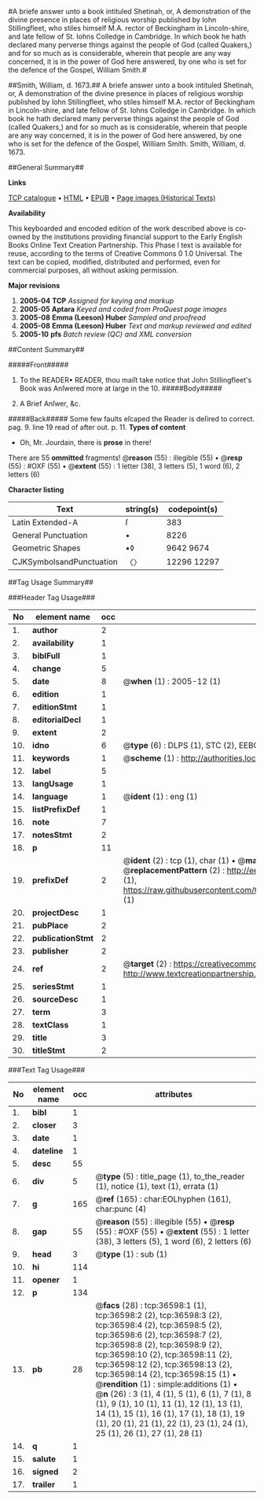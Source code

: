 #A briefe answer unto a book intituled Shetinah, or, A demonstration of the divine presence in places of religious worship published by Iohn Stillingfleet, who stiles himself M.A. rector of Beckingham in Lincoln-shire, and late fellow of St. Iohns Colledge in Cambridge. In which book he hath declared many perverse things against the people of God (called Quakers,) and for so much as is considerable, wherein that people are any way concerned, it is in the power of God here answered, by one who is set for the defence of the Gospel, William Smith.#

##Smith, William, d. 1673.##
A briefe answer unto a book intituled Shetinah, or, A demonstration of the divine presence in places of religious worship published by Iohn Stillingfleet, who stiles himself M.A. rector of Beckingham in Lincoln-shire, and late fellow of St. Iohns Colledge in Cambridge. In which book he hath declared many perverse things against the people of God (called Quakers,) and for so much as is considerable, wherein that people are any way concerned, it is in the power of God here answered, by one who is set for the defence of the Gospel, William Smith.
Smith, William, d. 1673.

##General Summary##

**Links**

[TCP catalogue](http://www.ota.ox.ac.uk/tcp/)  • 
[HTML](http://tei.it.ox.ac.uk/tcp/Texts-HTML/free/A60/A60620.html)  • 
[EPUB](http://tei.it.ox.ac.uk/tcp/Texts-EPUB/free/A60/A60620.epub) • 
[Page images (Historical Texts)](https://data.historicaltexts.jisc.ac.uk/view?pubId=eebo-99832127e&pageId=eebo-99832127e-36598-1)

**Availability**

This keyboarded and encoded edition of the
	       work described above is co-owned by the institutions
	       providing financial support to the Early English Books
	       Online Text Creation Partnership. This Phase I text is
	       available for reuse, according to the terms of Creative
	       Commons 0 1.0 Universal. The text can be copied,
	       modified, distributed and performed, even for
	       commercial purposes, all without asking permission.

**Major revisions**

1. __2005-04__ __TCP__ *Assigned for keying and markup*
1. __2005-05__ __Aptara__ *Keyed and coded from ProQuest page images*
1. __2005-08__ __Emma (Leeson) Huber__ *Sampled and proofread*
1. __2005-08__ __Emma (Leeson) Huber__ *Text and markup reviewed and edited*
1. __2005-10__ __pfs__ *Batch review (QC) and XML conversion*

##Content Summary##

#####Front#####

1. To the READER▪
READER, thou maiſt take notice that John Stillingfleet's
Book was Anſwered more at large in the 10. 
#####Body#####

1. A Brief Anſwer, &c.

#####Back#####
Some few faults eſcaped the Reader is deſired to correct.
pag. 9. line 19 read of after out. p. 11. 
**Types of content**

  * Oh, Mr. Jourdain, there is **prose** in there!

There are 55 **ommitted** fragments! 
 @__reason__ (55) : illegible (55)  •  @__resp__ (55) : #OXF (55)  •  @__extent__ (55) : 1 letter (38), 3 letters (5), 1 word (6), 2 letters (6)

**Character listing**


|Text|string(s)|codepoint(s)|
|---|---|---|
|Latin Extended-A|ſ|383|
|General Punctuation|•|8226|
|Geometric Shapes|▪◊|9642 9674|
|CJKSymbolsandPunctuation|〈〉|12296 12297|

##Tag Usage Summary##

###Header Tag Usage###

|No|element name|occ|attributes|
|---|---|---|---|
|1.|__author__|2||
|2.|__availability__|1||
|3.|__biblFull__|1||
|4.|__change__|5||
|5.|__date__|8| @__when__ (1) : 2005-12 (1)|
|6.|__edition__|1||
|7.|__editionStmt__|1||
|8.|__editorialDecl__|1||
|9.|__extent__|2||
|10.|__idno__|6| @__type__ (6) : DLPS (1), STC (2), EEBO-CITATION (1), PROQUEST (1), VID (1)|
|11.|__keywords__|1| @__scheme__ (1) : http://authorities.loc.gov/ (1)|
|12.|__label__|5||
|13.|__langUsage__|1||
|14.|__language__|1| @__ident__ (1) : eng (1)|
|15.|__listPrefixDef__|1||
|16.|__note__|7||
|17.|__notesStmt__|2||
|18.|__p__|11||
|19.|__prefixDef__|2| @__ident__ (2) : tcp (1), char (1)  •  @__matchPattern__ (2) : ([0-9\-]+):([0-9IVX]+) (1), (.+) (1)  •  @__replacementPattern__ (2) : http://eebo.chadwyck.com/downloadtiff?vid=$1&page=$2 (1), https://raw.githubusercontent.com/textcreationpartnership/Texts/master/tcpchars.xml#$1 (1)|
|20.|__projectDesc__|1||
|21.|__pubPlace__|2||
|22.|__publicationStmt__|2||
|23.|__publisher__|2||
|24.|__ref__|2| @__target__ (2) : https://creativecommons.org/publicdomain/zero/1.0/ (1), http://www.textcreationpartnership.org/docs/. (1)|
|25.|__seriesStmt__|1||
|26.|__sourceDesc__|1||
|27.|__term__|3||
|28.|__textClass__|1||
|29.|__title__|3||
|30.|__titleStmt__|2||


###Text Tag Usage###

|No|element name|occ|attributes|
|---|---|---|---|
|1.|__bibl__|1||
|2.|__closer__|3||
|3.|__date__|1||
|4.|__dateline__|1||
|5.|__desc__|55||
|6.|__div__|5| @__type__ (5) : title_page (1), to_the_reader (1), notice (1), text (1), errata (1)|
|7.|__g__|165| @__ref__ (165) : char:EOLhyphen (161), char:punc (4)|
|8.|__gap__|55| @__reason__ (55) : illegible (55)  •  @__resp__ (55) : #OXF (55)  •  @__extent__ (55) : 1 letter (38), 3 letters (5), 1 word (6), 2 letters (6)|
|9.|__head__|3| @__type__ (1) : sub (1)|
|10.|__hi__|114||
|11.|__opener__|1||
|12.|__p__|134||
|13.|__pb__|28| @__facs__ (28) : tcp:36598:1 (1), tcp:36598:2 (2), tcp:36598:3 (2), tcp:36598:4 (2), tcp:36598:5 (2), tcp:36598:6 (2), tcp:36598:7 (2), tcp:36598:8 (2), tcp:36598:9 (2), tcp:36598:10 (2), tcp:36598:11 (2), tcp:36598:12 (2), tcp:36598:13 (2), tcp:36598:14 (2), tcp:36598:15 (1)  •  @__rendition__ (1) : simple:additions (1)  •  @__n__ (26) : 3 (1), 4 (1), 5 (1), 6 (1), 7 (1), 8 (1), 9 (1), 10 (1), 11 (1), 12 (1), 13 (1), 14 (1), 15 (1), 16 (1), 17 (1), 18 (1), 19 (1), 20 (1), 21 (1), 22 (1), 23 (1), 24 (1), 25 (1), 26 (1), 27 (1), 28 (1)|
|14.|__q__|1||
|15.|__salute__|1||
|16.|__signed__|2||
|17.|__trailer__|1||
